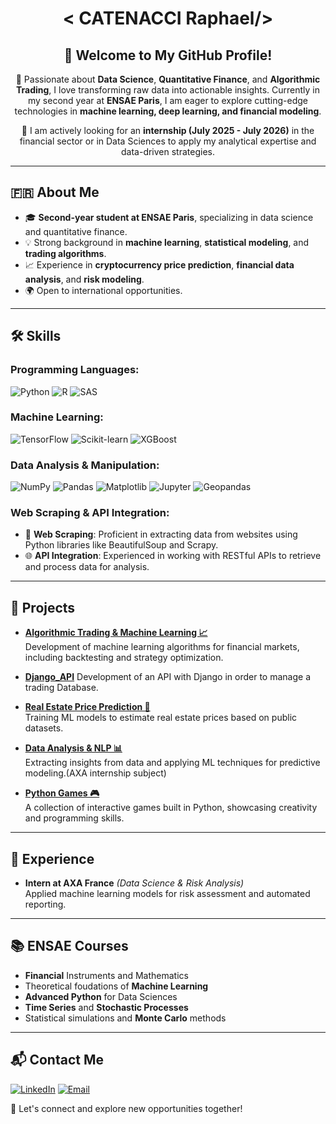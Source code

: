 <div align="center">

#  < CATENACCI Raphael/>

## 👋 Welcome to My GitHub Profile!

🚀 Passionate about **Data Science**, **Quantitative Finance**, and **Algorithmic Trading**, I love transforming raw data into actionable insights. Currently in my second year at **ENSAE Paris**, I am eager to explore cutting-edge technologies in **machine learning, deep learning, and financial modeling**.

🔎 I am actively looking for an **internship (July 2025 - July 2026)** in the financial sector or in Data Sciences to apply my analytical expertise and data-driven strategies.

</div>

---

## 🇫🇷 About Me

- 🎓 **Second-year student at ENSAE Paris**, specializing in data science and quantitative finance.
- 💡 Strong background in **machine learning**, **statistical modeling**, and **trading algorithms**.
- 📈 Experience in **cryptocurrency price prediction**, **financial data analysis**, and **risk modeling**.
- 🌍 Open to international opportunities.

---

## 🛠️ Skills

### Programming Languages:
<div>
  <img src="https://img.shields.io/badge/Python-3776AB?style=for-the-badge&logo=python&logoColor=white" alt="Python">
  <img src="https://img.shields.io/badge/R-276DC3?style=for-the-badge&logo=r&logoColor=white" alt="R">
  <img src="https://img.shields.io/badge/SAS-00599C?style=for-the-badge&logo=sas&logoColor=white" alt="SAS">
</div>

### Machine Learning:
<div>
  <img src="https://img.shields.io/badge/TensorFlow-FF6F00?style=for-the-badge&logo=tensorflow&logoColor=white" alt="TensorFlow">
  <img src="https://img.shields.io/badge/Scikit--learn-F7931E?style=for-the-badge&logo=scikit-learn&logoColor=white" alt="Scikit-learn">
  <img src="https://img.shields.io/badge/XGBoost-AA4A44?style=for-the-badge&logo=xgboost&logoColor=white" alt="XGBoost">
</div>

### Data Analysis & Manipulation:
<div>
  <img src="https://img.shields.io/badge/NumPy-013243?style=for-the-badge&logo=numpy&logoColor=white" alt="NumPy">
  <img src="https://img.shields.io/badge/Pandas-150458?style=for-the-badge&logo=pandas&logoColor=white" alt="Pandas">
  <img src="https://img.shields.io/badge/Matplotlib-11557C?style=for-the-badge&logo=matplotlib&logoColor=white" alt="Matplotlib">
  <img src="https://img.shields.io/badge/Jupyter-F37626?style=for-the-badge&logo=jupyter&logoColor=white" alt="Jupyter">
  <img src="https://img.shields.io/badge/Geopandas-39A0ED?style=for-the-badge&logo=geopandas&logoColor=white" alt="Geopandas">
</div>

### Web Scraping & API Integration:
- 📡 **Web Scraping**: Proficient in extracting data from websites using Python libraries like BeautifulSoup and Scrapy.
- 🌐 **API Integration**: Experienced in working with RESTful APIs to retrieve and process data for analysis.

---

## 📂 Projects

- **[Algorithmic Trading & Machine Learning 📈](#)**  
  Development of machine learning algorithms for financial markets, including backtesting and strategy optimization.
  
- **[Django_API](#)**
  Development of an API with Django in order to manage a trading Database. 

- **[Real Estate Price Prediction 🏡](#)**  
  Training ML models to estimate real estate prices based on public datasets.

- **[Data Analysis & NLP 📊](#)**  
  Extracting insights from data and applying ML techniques for predictive modeling.(AXA internship subject)

- **[Python Games 🎮](#)**  
  A collection of interactive games built in Python, showcasing creativity and programming skills.

---

## 📜 Experience

- **Intern at AXA France** *(Data Science & Risk Analysis)*  
  Applied machine learning models for risk assessment and automated reporting.

---

## 📚 ENSAE Courses
- **Financial** Instruments and Mathematics
- Theoretical foudations of **Machine Learning**
- **Advanced Python** for Data Sciences
- **Time Series** and **Stochastic Processes**
- Statistical simulations and **Monte Carlo** methods
---

## 📬 Contact Me

[![LinkedIn](https://img.shields.io/badge/LinkedIn-0077B5?style=for-the-badge&logo=linkedin&logoColor=white)](https://www.linkedin.com/in/raphael-catenacci-0a7024293/)
[![Email](https://img.shields.io/badge/Gmail-D14836?style=for-the-badge&logo=gmail&logoColor=white)](mailto:raph49c@gmail.com)

🤝 Let's connect and explore new opportunities together!



</div>
